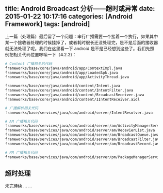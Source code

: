 title: Android Broadcast 分析——超时或异常
date: 2015-01-22 10:17:16
categories: [Android Framework]
tags: [android]
---

上一篇（处理篇）最后留了一个问题：串行广播需要一个接着一个执行，如果其中某一个接收器处理的时候挂掉了，或者耗时很长还没处理完，是不是后面的接收器就无法处理了呢。我们在这里看一下 android 是不是已经想到这些了。我们先照例把相关代码位置啰嗦一下（4.2.2）：

```bash
# Content 广播相关的代码
frameworks/base/core/java/android/app/ContextImpl.java
frameworks/base/core/java/android/app/LoadedApk.java
frameworks/base/core/java/android/app/ActivityThread.java

frameworks/base/core/java/android/content/Intent.java
frameworks/base/core/java/android/content/IntentFilter.java
frameworks/base/core/java/android/content/BroadcastReceiver.java
frameworks/base/core/java/android/content/IIntentReceiver.aidl

# 广播解析相关代码
frameworks/base/services/java/com/android/server/IntentResolver.java

# AM 广播相关代码
frameworks/base/services/java/com/android/server/am/ActivityManagerService.java
frameworks/base/services/java/com/android/server/am/RecevierList.java
frameworks/base/services/java/com/android/server/am/BroadcastQueue.java
frameworks/base/services/java/com/android/server/am/BroadcastFilter.java
frameworks/base/services/java/com/android/server/am/BroadcastRecord.java

# PM 广播相关代码
frameworks/base/services/java/com/android/server/pm/PackageManagerService.java
```

## 超时处理



未完待续 ... ...

